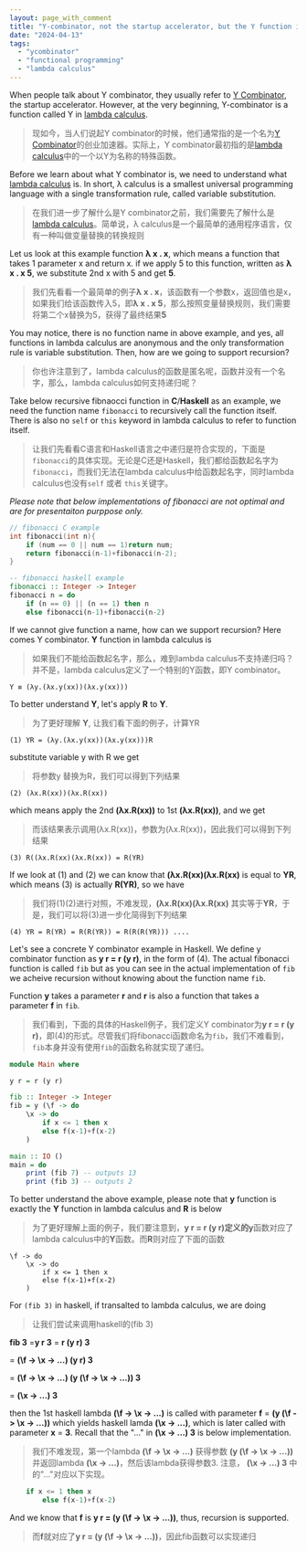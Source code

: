 ```yaml
---
layout: page_with_comment
title: "Y-combinator, not the startup accelerator, but the Y function in lambda calculus"
date: "2024-04-13"
tags: 
  - "ycombinator"
  - "functional programming"
  - "lambda calculus"
---
```


When people talk about Y combinator, they usually refer to [Y Combinator](https://www.ycombinator.com/), the startup accelerator. However, at the very beginning, Y-combinator is a function called Y in [lambda calculus](https://personal.utdallas.edu/~gupta/courses/apl/lambda.pdf).

> 现如今，当人们说起Y combinator的时候，他们通常指的是一个名为[Y Combinator](https://www.ycombinator.com/)的创业加速器。实际上，Y combinator最初指的是[lambda calculus](https://personal.utdallas.edu/~gupta/courses/apl/lambda.pdf)中的一个以Y为名称的特殊函数。

Before we learn about what Y combinator is, we need to understand what [lambda calculus](https://personal.utdallas.edu/~gupta/courses/apl/lambda.pdf) is. In short, λ calculus is a smallest universal programming language with a single transformation rule, called variable substitution. 

> 在我们进一步了解什么是Y combinator之前，我们需要先了解什么是[lambda calculus](https://personal.utdallas.edu/~gupta/courses/apl/lambda.pdf)。简单说，λ calculus是一个最简单的通用程序语言，仅有一种叫做变量替换的转换规则

Let us look at this example function **λ x . x**, which means a function that takes 1 parameter x and return x. if we apply 5 to this function, written as **λ x . x 5**, we substitute 2nd x with 5 and get **5**.

> 我们先看看一个最简单的例子**λ x . x**，该函数有一个参数x，返回值也是x，如果我们给该函数传入5，即**λ x . x 5**，那么按照变量替换规则，我们需要将第二个x替换为5，获得了最终结果**5**

You may notice, there is no function name in above example, and yes, all functions in lambda calculus are anonymous and the only transformation rule is variable substitution. Then, how are we going to support recursion? 

> 你也许注意到了，lambda calculus的函数是匿名呢，函数并没有一个名字，那么，lambda calculus如何支持递归呢？

Take below recursive fibnaocci function in **C**/**Haskell** as an example, we need the function name `fibonacci` to recursively call the function itself. There is also no `self` or `this` keyword in lambda calculus to refer to function itself.

> 让我们先看看C语言和Haskell语言之中递归是符合实现的，下面是`fibonacci`的具体实现。无论是C还是Haskell，我们都给函数起名字为`fibonacci`，而我们无法在lambda calculus中给函数起名字，同时lambda calculus也没有`self` 或者 `this`关键字。

*Please note that below implementations of fibonacci are not optimal and are for presentaiton purppose only.*
```C
// fibonacci C example 
int fibonacci(int n){
    if (num == 0 || num == 1)return num;
    return fibonacci(n-1)+fibonacci(n-2);
}
```

```haskell
-- fibonacci haskell example
fibonacci :: Integer -> Integer
fibonacci n = do
    if (n == 0) || (n == 1) then n
    else fibonacci(n-1)+fibonacci(n-2)
```

If we cannot give function a name, how can we support recursion? Here comes Y combinator. **Y** function in lambda calculus is 

> 如果我们不能给函数起名字，那么，难到lambda calculus不支持递归吗？并不是，lambda calculus定义了一个特别的Y函数，即Y combinator。

```
Y ≡ (λy.(λx.y(xx))(λx.y(xx)))
```

To better understand **Y**, let's apply **R** to **Y**.
> 为了更好理解 **Y**, 让我们看下面的例子，计算YR

```
(1) YR = (λy.(λx.y(xx))(λx.y(xx)))R
```

substitute variable y with R we get
> 将参数y 替换为R，我们可以得到下列结果

```
(2) (λx.R(xx))(λx.R(xx))
```

which means apply the 2nd **(λx.R(xx))** to 1st **(λx.R(xx))**, and we get

> 而该结果表示调用(λx.R(xx))，参数为(λx.R(xx))，因此我们可以得到下列结果

```
(3) R((λx.R(xx)(λx.R(xx)) = R(YR)
```

If we look at (1) and (2) we can know that **(λx.R(xx)(λx.R(xx)** is equal to **YR**, which means (3) is actually **R(YR)**, so we have 

> 我们将(1)(2)进行对照，不难发现，**(λx.R(xx)(λx.R(xx)** 其实等于**YR**，于是，我们可以将(3)进一步化简得到下列结果

```
(4) YR = R(YR) = R(R(YR)) = R(R(R(YR))) ....
```

Let's see a concrete Y combinator example in Haskell. We define y combinator function as **y r = r (y r)**, in the form of (4). The actual fibonacci function is called `fib` but as you can see in the actual implementation of `fib` we acheive recursion without knowing about the function name `fib`.

Function **y** takes a parameter **r** and **r** is also a function that takes a parameter **f** in `fib`. 

> 我们看到，下面的具体的Haskell例子，我们定义Y combinator为**y r = r (y r)**，即(4)的形式。尽管我们将fibonacci函数命名为`fib`，我们不难看到，`fib`本身并没有使用`fib`的函数名称就实现了递归。

```haskell
module Main where

y r = r (y r)

fib :: Integer -> Integer
fib = y (\f -> do
    \x -> do
        if x <= 1 then x
        else f(x-1)+f(x-2) 
    )

main :: IO ()
main = do
    print (fib 7) -- outputs 13
    print (fib 3) -- outputs 2
```

To better understand the above example, please note that **y** function is exactly the **Y** function in lambda calculus and **R** is below

> 为了更好理解上面的例子，我们要注意到，**y r = r (y r)**定义的**y**函数对应了lambda calculus中的**Y**函数。而**R**则对应了下面的函数

```
\f -> do
    \x -> do
        if x <= 1 then x
        else f(x-1)+f(x-2) 
    )
```

For `(fib 3)` in haskell,  if transalted to lambda calculus, we are doing 

> 让我们尝试来调用haskell的(fib 3)

**fib 3** =**y r 3** = **r (y r) 3** 

= **(\f -> \x -> ...) (y r) 3**

= **(\f -> \x -> ...) (y (\f -> \x -> ...)) 3**

= **(\x -> ...) 3**
 

then the 1st haskell lambda **(\f -> \x -> ...)** is called with parameter **f** =  **(y (\f -> \x -> ...))** which yields haskell lamda **(\x -> ...)**, which is later called with parameter **x** = **3**. Recall that the "..." in  **(\x -> ...) 3** is below implementation. 

> 我们不难发现，第一个lambda **(\f -> \x -> ...)** 获得参数 **(y (\f -> \x -> ...))** 并返回lambda **(\x -> ...)**，然后该lambda获得参数3. 注意， **(\x -> ...) 3** 中的"..."对应以下实现。


```haskell
    if x <= 1 then x
        else f(x-1)+f(x-2) 
```

And we know that **f** is **y r = (y (\f -> \x -> ...))**, thus, recursion is supported.

> 而**f**就对应了**y r = (y (\f -> \x -> ...))**，因此fib函数可以实现递归